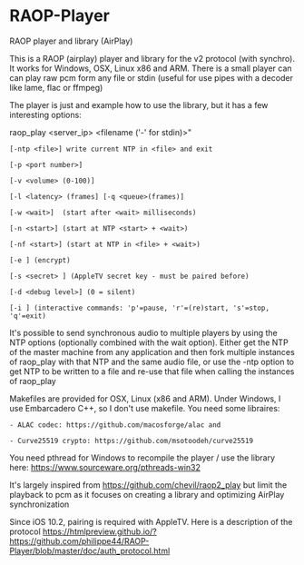 # RAOP-Player
RAOP player and library (AirPlay)

This is a RAOP (airplay) player and library for the v2 protocol (with synchro). It works for Windows, OSX, Linux x86 and ARM. 
There is a small player can can play raw pcm form any file or stdin (useful for use pipes with a decoder like lame, flac or ffmpeg)

The player is just and example how to use the library, but it has a few interesting options:

raop_play <options> <server_ip> <filename ('-' for stdin)>"

	[-ntp <file>] write current NTP in <file> and exit
	
	[-p <port number>]
	
	[-v <volume> (0-100)]
	
	[-l <latency> (frames] [-q <queue>(frames)]
	
	[-w <wait>]  (start after <wait> milliseconds)
	
	[-n <start>] (start at NTP <start> + <wait>)
	
	[-nf <start>] (start at NTP in <file> + <wait>)
	
	[-e ] (encrypt)
	
	[-s <secret> ] (AppleTV secret key - must be paired before)
	
	[-d <debug level>] (0 = silent)
	
	[-i ] (interactive commands: 'p'=pause, 'r'=(re)start, 's'=stop, 'q'=exit)
	
It's possible to send synchronous audio to multiple players by using the NTP options (optionally combined with the wait option).
Either get the NTP of the master machine from any application and then fork multiple instances of raop_play with that NTP and
the same audio file, or use the -ntp option to get NTP to be written to a file and re-use that file when calling the instances of 
raop_play

Makefiles are provided for OSX, Linux (x86 and ARM). Under Windows, I use Embarcadero C++, so I don't use makefile. You need some libraires:

	- ALAC codec: https://github.com/macosforge/alac and
	
	- Curve25519 crypto: https://github.com/msotoodeh/curve25519

You need pthread for Windows to recompile the player / use the library here: https://www.sourceware.org/pthreads-win32

It's largely inspired from https://github.com/chevil/raop2_play but limit the playback to pcm as it focuses on creating a library and optimizing AirPlay synchronization 

Since iOS 10.2, pairing is required with AppleTV. Here is a description of the protocol https://htmlpreview.github.io/?https://github.com/philippe44/RAOP-Player/blob/master/doc/auth_protocol.html

